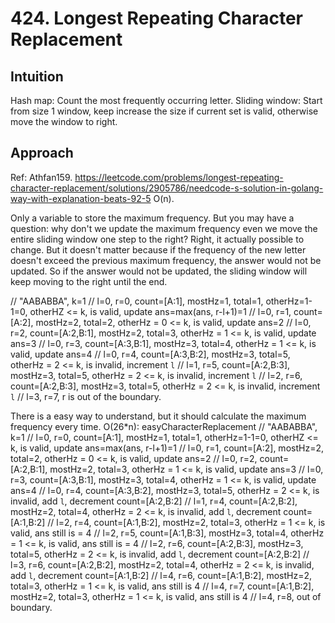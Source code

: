 # 424. Longest Repeating Character Replacement

## Intuition
Hash map: Count the most frequently occurring letter.
Sliding window: Start from size 1 window, keep increase the size if current set is valid, otherwise move the window to right.

## Approach
Ref: Athfan159. https://leetcode.com/problems/longest-repeating-character-replacement/solutions/2905786/needcode-s-solution-in-golang-way-with-explanation-beats-92-5
O(n).

Only a variable to store the maximum frequency.
But you may have a question: why don't we update the maximum frequency even we move the entire sliding window one step to the right?
Right, it actually possible to change. But it doesn't matter because if the frequency of the new letter doesn't exceed the previous maximum frequency, the answer would not be updated.
So if the answer would not be updated, the sliding window will keep moving to the right until the end.

// "AABABBA", k=1
// l=0, r=0, count=[A:1], mostHz=1, total=1, otherHz=1-1=0, otherHZ <= k, is valid, update ans=max(ans, r-l+1)=1
// l=0, r=1, count=[A:2], mostHz=2, total=2, otherHz = 0 <= k, is valid, update ans=2
// l=0, r=2, count=[A:2,B:1], mostHz=2, total=3, otherHz = 1 <= k, is valid, update ans=3
// l=0, r=3, count=[A:3,B:1], mostHz=3, total=4, otherHz = 1 <= k, is valid, update ans=4
// l=0, r=4, count=[A:3,B:2], mostHz=3, total=5, otherHz = 2 <= k, is invalid, increment `l`
// l=1, r=5, count=[A:2,B:3], mostHz=3, total=5, otherHz = 2 <= k, is invalid, increment `l`
// l=2, r=6, count=[A:2,B:3], mostHz=3, total=5, otherHz = 2 <= k, is invalid, increment `l`
// l=3, r=7, r is out of the boundary.

There is a easy way to understand, but it should calculate the maximum frequency every time. O(26*n): easyCharacterReplacement
// "AABABBA", k=1
// l=0, r=0, count=[A:1], mostHz=1, total=1, otherHz=1-1=0, otherHZ <= k, is valid, update ans=max(ans, r-l+1)=1
// l=0, r=1, count=[A:2], mostHz=2, total=2, otherHz = 0 <= k, is valid, update ans=2
// l=0, r=2, count=[A:2,B:1], mostHz=2, total=3, otherHz = 1 <= k, is valid, update ans=3
// l=0, r=3, count=[A:3,B:1], mostHz=3, total=4, otherHz = 1 <= k, is valid, update ans=4
// l=0, r=4, count=[A:3,B:2], mostHz=3, total=5, otherHz = 2 <= k, is invalid, add `l`, decrement count=[A:2,B:2]
// l=1, r=4, count=[A:2,B:2], mostHz=2, total=4, otherHz = 2 <= k, is invalid, add `l`, decrement count=[A:1,B:2]
// l=2, r=4, count=[A:1,B:2], mostHz=2, total=3, otherHz = 1 <= k, is valid, ans still is = 4
// l=2, r=5, count=[A:1,B:3], mostHz=3, total=4, otherHz = 1 <= k, is valid, ans still is = 4
// l=2, r=6, count=[A:2,B:3], mostHz=3, total=5, otherHz = 2 <= k, is invalid, add `l`, decrement count=[A:2,B:2]
// l=3, r=6, count=[A:2,B:2], mostHz=2, total=4, otherHz = 2 <= k, is invalid, add `l`, decrement count=[A:1,B:2]
// l=4, r=6, count=[A:1,B:2], mostHz=2, total=3, otherHz = 1 <= k, is valid, ans still is 4
// l=4, r=7, count=[A:1,B:2], mostHz=2, total=3, otherHz = 1 <= k, is valid, ans still is 4
// l=4, r=8, out of boundary.
